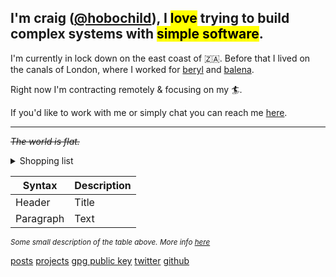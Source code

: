 ## I'm craig ([@hobochild](https://github.com/hobochild)), I <mark>love</mark> trying to build complex systems with <mark>simple software</mark>.

I'm currently in lock down on the east coast of 🇿🇦. Before that I lived on the canals of London, where I worked for [beryl](https://beryl.cc/) and [balena](https://balena.io/).

Right now I'm contracting remotely & focusing on my 🏄.

If you'd like to work with me or simply chat you can reach me [here](mailto:website@hobochild.com).

---

*~~The world is flat.~~*

<details>
<summary>Shopping list</summary>

* Vegetables
* Fruits
* Fish

</details>


| Syntax | Description |
| ----------- | ----------- |
| Header | Title |
| Paragraph | Text |

*<small>Some small description of the table above. More info [here](/abc "something you want to see")</small>*

[posts](/x)
[projects](/y)
[gpg public key](/publickey.txt)
[twitter](/y)
[github](/github)
